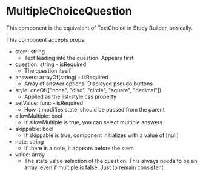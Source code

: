 # MultipleChoiceQuestion

This component is the equivalent of TextChoice in Study Builder, basically.

This component accepts props:

- stem: string
  - Text leading into the question. Appears first
- question: string - isRequired
  - The question itself
- answers: arrayOf(string) - isRequired
  - Array of answer options. Displayed pseudo buttons
- style: oneOf(["none", "disc", "circle", "square", "decimal"])
  - Applied as the list-style css property
- setValue: func - isRequired
  - How it modifies state, should be passed from the parent
- allowMultiple: bool
  - If allowMultiple is true, you can select multiple answers
- skippable: bool
  - If skippable is true, component initializes with a value of [null]
- note: string
  - If there is a note, it appears before the stem
- value: array
  - The state value selection of the question. This always needs to be an array, even if multiple is false. Just to remain consistent
